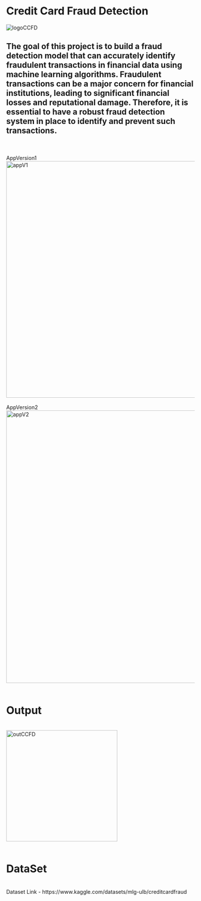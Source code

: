 # Credit Card Fraud Detection 
![logoCCFD](https://github.com/nadprime/CCFDetect/assets/103782863/ca1fb514-7821-4771-b2a2-683a0a5aa0a5)



## The goal of this project is to build a fraud detection model that can accurately identify fraudulent transactions in financial data using machine learning algorithms. Fraudulent transactions can be a major concern for financial institutions, leading to significant financial losses and reputational damage. Therefore, it is essential to have a robust fraud detection system in place to identify and prevent such transactions.

</br>
</br>
AppVersion1
</br>
<img width="632" alt="appV1" src="https://github.com/nadprime/CCFDetect/assets/103782863/abdb469d-b753-415e-8d17-303f50b943a7">

</br>
</br>
AppVersion2
</br>
<img width="728" alt="appV2" src="https://github.com/nadprime/CCFDetect/assets/103782863/7f7dc353-91f0-4f3e-aebb-0e95eeb3d309">
</br>
</br>

# Output
</br>

<img width="297" alt="outCCFD" src="https://github.com/nadprime/CCFDetect/assets/103782863/5b6bf8a5-8282-4c34-a9a2-d3b3fc9a03d1">
</br>
</br>

# DataSet

</br>
Dataset Link - https://www.kaggle.com/datasets/mlg-ulb/creditcardfraud
